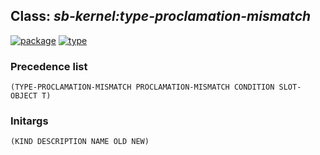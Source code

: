 ## Class: ***sb-kernel:type-proclamation-mismatch***
[![package](https://img.shields.io/badge/Package-SB--KERNEL-5f9ea0.svg?style=social&colorA=999999)](../) [![type](https://img.shields.io/badge/Type-Class-5f9ea0.svg?style=social&colorA=999999)](../#class) 
### Precedence list
```
(TYPE-PROCLAMATION-MISMATCH PROCLAMATION-MISMATCH CONDITION SLOT-OBJECT T)
```
### Initargs
```
(KIND DESCRIPTION NAME OLD NEW)
```
